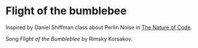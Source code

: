 # Flight of the bumblebee

Inspired by Daniel Shiffman class about Perlin Noise in [The Nature of Code](https://thecodingtrain.com/tracks/the-nature-of-code-2).

Song _Flight of the Bumbleblee_ by Rimsky Korsakov.
